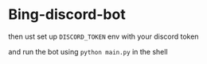 # Bing-discord-bot

then ust set up `DISCORD_TOKEN` env with your discord token

and run the bot using `python main.py` in the shell
